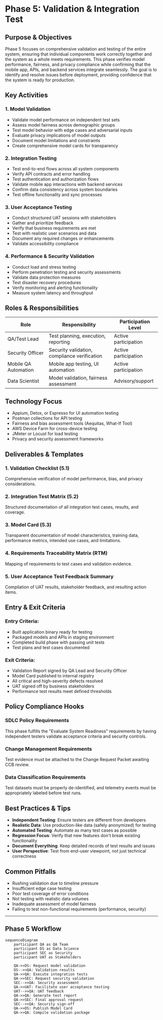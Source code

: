 # Phase 5: Validation & Integration Test

## Purpose & Objectives

Phase 5 focuses on comprehensive validation and testing of the entire system, ensuring that individual components work correctly together and the system as a whole meets requirements. This phase verifies model performance, fairness, and privacy compliance while confirming that the mobile app, APIs, and backend services integrate seamlessly. The goal is to identify and resolve issues before deployment, providing confidence that the system is ready for production.

## Key Activities

### 1. Model Validation

- Validate model performance on independent test sets
- Assess model fairness across demographic groups
- Test model behavior with edge cases and adversarial inputs
- Evaluate privacy implications of model outputs
- Document model limitations and constraints
- Create comprehensive model cards for transparency

### 2. Integration Testing

- Test end-to-end flows across all system components
- Verify API contracts and error handling
- Test authentication and authorization flows
- Validate mobile app interactions with backend services
- Confirm data consistency across system boundaries
- Test offline functionality and sync processes

### 3. User Acceptance Testing

- Conduct structured UAT sessions with stakeholders
- Gather and prioritize feedback
- Verify that business requirements are met
- Test with realistic user scenarios and data
- Document any required changes or enhancements
- Validate accessibility compliance

### 4. Performance & Security Validation

- Conduct load and stress testing
- Perform penetration testing and security assessments
- Validate data protection measures
- Test disaster recovery procedures
- Verify monitoring and alerting functionality
- Measure system latency and throughput

## Roles & Responsibilities

| **Role**           | **Responsibility**                                          | **Participation Level** |
|--------------------|-------------------------------------------------------------|-------------------------|
| QA/Test Lead       | Test planning, execution, reporting                        | Active participation    |
| Security Officer   | Security validation, compliance verification               | Active participation    |
| Mobile QA Automation| Mobile app testing, UI automation                        | Active participation    |
| Data Scientist     | Model validation, fairness assessment                      | Advisory/support        |

## Technology Focus

- Appium, Detox, or Espresso for UI automation testing
- Postman collections for API testing
- Fairness and bias assessment tools (Aequitas, What-If Tool)
- AWS Device Farm for cross-device testing
- JMeter or Locust for load testing
- Privacy and security assessment frameworks

## Deliverables & Templates

### 1. Validation Checklist (5.1)
Comprehensive verification of model performance, bias, and privacy considerations.

### 2. Integration Test Matrix (5.2)
Structured documentation of all integration test cases, results, and coverage.

### 3. Model Card (5.3)
Transparent documentation of model characteristics, training data, performance metrics, intended use cases, and limitations.

### 4. Requirements Traceability Matrix (RTM)
Mapping of requirements to test cases and validation evidence.

### 5. User Acceptance Test Feedback Summary
Compilation of UAT results, stakeholder feedback, and resulting action items.

## Entry & Exit Criteria

### Entry Criteria:
- Built application binary ready for testing
- Packaged models and APIs in staging environment
- Completed build phase with passing unit tests
- Test plans and test cases documented

### Exit Criteria:
- Validation Report signed by QA Lead and Security Officer
- Model Card published to internal registry
- All critical and high-severity defects resolved
- UAT signed off by business stakeholders
- Performance test results meet defined thresholds

## Policy Compliance Hooks

### SDLC Policy Requirements
This phase fulfills the "Evaluate System Readiness" requirements by having independent testers validate acceptance criteria and security controls.

### Change Management Requirements
Test evidence must be attached to the Change Request Packet awaiting CCB review.

### Data Classification Requirements
Test datasets must be properly de-identified, and telemetry events must be appropriately labeled before test runs.

## Best Practices & Tips

- **Independent Testing**: Ensure testers are different from developers
- **Realistic Data**: Use production-like data (safely anonymized) for testing
- **Automated Testing**: Automate as many test cases as possible
- **Regression Focus**: Verify that new features don't break existing functionality
- **Document Everything**: Keep detailed records of test results and issues
- **User Perspective**: Test from end-user viewpoint, not just technical correctness

## Common Pitfalls

- Rushing validation due to timeline pressure
- Insufficient edge case testing
- Poor test coverage of error conditions
- Not testing with realistic data volumes
- Inadequate assessment of model fairness
- Failing to test non-functional requirements (performance, security)

---

## Phase 5 Workflow

```mermaid
sequenceDiagram
    participant QA as QA Team
    participant DS as Data Science
    participant SEC as Security
    participant UAT as Stakeholders
    
    QA->>DS: Request model validation
    DS-->>QA: Validation results
    QA->>QA: Execute integration tests
    QA->>SEC: Request security validation
    SEC-->>QA: Security assessment
    QA->>UAT: Facilitate user acceptance testing
    UAT-->>QA: UAT feedback
    QA->>QA: Generate test report
    QA->>SEC: Final approval request
    SEC-->>QA: Security sign-off
    QA->>DS: Publish Model Card
    QA->>QA: Compile validation package
```
